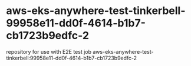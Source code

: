 # aws-eks-anywhere-test-tinkerbell-99958e11-dd0f-4614-b1b7-cb1723b9edfc-2
repository for use with E2E test job aws-eks-anywhere-test-tinkerbell:99958e11-dd0f-4614-b1b7-cb1723b9edfc-2

